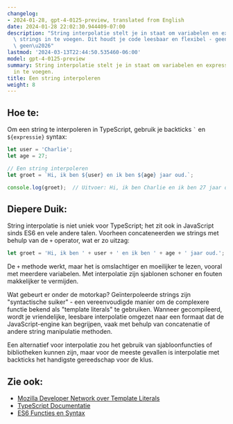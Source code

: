 ```yaml
---
changelog:
- 2024-01-28, gpt-4-0125-preview, translated from English
date: 2024-01-28 22:02:30.944409-07:00
description: "String interpolatie stelt je in staat om variabelen en expressies in\
  \ strings in te voegen. Dit houdt je code leesbaar en flexibel - geen plus tekens,\
  \ geen\u2026"
lastmod: '2024-03-13T22:44:50.535460-06:00'
model: gpt-4-0125-preview
summary: String interpolatie stelt je in staat om variabelen en expressies in strings
  in te voegen.
title: Een string interpoleren
weight: 8
---
```


## Hoe te:
Om een string te interpoleren in TypeScript, gebruik je backticks `` ` `` en `${expressie}` syntax:

```TypeScript
let user = 'Charlie';
let age = 27;

// Een string interpoleren
let groet = `Hi, ik ben ${user} en ik ben ${age} jaar oud.`;

console.log(groet);  // Uitvoer: Hi, ik ben Charlie en ik ben 27 jaar oud.
```

## Diepere Duik:
String interpolatie is niet uniek voor TypeScript; het zit ook in JavaScript sinds ES6 en vele andere talen. Voorheen concateneerden we strings met behulp van de `+` operator, wat er zo uitzag:

```TypeScript
let groet = 'Hi, ik ben ' + user + ' en ik ben ' + age + ' jaar oud.';
```

De `+` methode werkt, maar het is omslachtiger en moeilijker te lezen, vooral met meerdere variabelen. Met interpolatie zijn sjablonen schoner en fouten makkelijker te vermijden.

Wat gebeurt er onder de motorkap? Geïnterpoleerde strings zijn "syntactische suiker" - een vereenvoudigde manier om de complexere functie bekend als "template literals" te gebruiken. Wanneer gecompileerd, wordt je vriendelijke, leesbare interpolatie omgezet naar een formaat dat de JavaScript-engine kan begrijpen, vaak met behulp van concatenatie of andere string manipulatie methoden.

Een alternatief voor interpolatie zou het gebruik van sjabloonfuncties of bibliotheken kunnen zijn, maar voor de meeste gevallen is interpolatie met backticks het handigste gereedschap voor de klus.

## Zie ook:
- [Mozilla Developer Network over Template Literals](https://developer.mozilla.org/en-US/docs/Web/JavaScript/Reference/Template_literals)
- [TypeScript Documentatie](https://www.typescriptlang.org/docs/)
- [ES6 Functies en Syntax](http://es6-features.org/#StringInterpolation)

